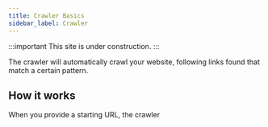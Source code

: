 ```yaml
---
title: Crawler Basics
sidebar_label: Crawler
---
```


:::important
This site is under construction.
:::

The crawler will automatically crawl your website, following links found that match a certain pattern.

## How it works

When you provide a starting URL, the crawler
